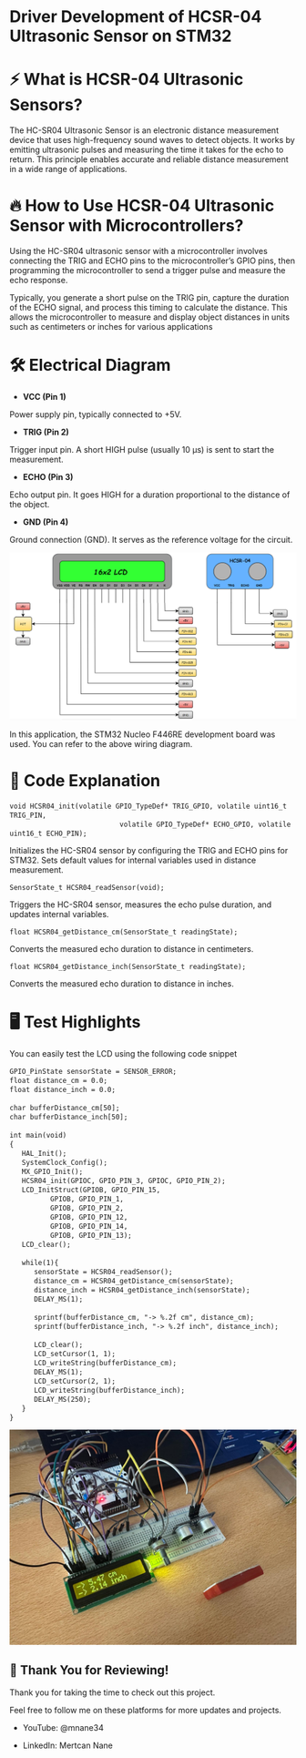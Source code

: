 # Driver Development of HCSR-04 Ultrasonic Sensor on STM32 

# ⚡ What is HCSR-04 Ultrasonic Sensors?

The HC-SR04 Ultrasonic Sensor is an electronic distance measurement device that uses high-frequency sound waves to detect objects. It works by emitting ultrasonic pulses and measuring the time it takes for the echo to return. This principle enables accurate and reliable distance measurement in a wide range of applications.

# 🔥 How to Use HCSR-04 Ultrasonic Sensor with Microcontrollers?

Using the HC-SR04 ultrasonic sensor with a microcontroller involves connecting the TRIG and ECHO pins to the microcontroller’s GPIO pins, then programming the microcontroller to send a trigger pulse and measure the echo response. 

Typically, you generate a short pulse on the TRIG pin, capture the duration of the ECHO signal, and process this timing to calculate the distance. This allows the microcontroller to measure and display object distances in units such as centimeters or inches for various applications

# 🛠️ Electrical Diagram

- **VCC (Pin 1)**  

Power supply pin, typically connected to +5V.

- **TRIG (Pin 2)**  

Trigger input pin. A short HIGH pulse (usually 10 µs) is sent to start the measurement.

- **ECHO (Pin 3)**  

Echo output pin. It goes HIGH for a duration proportional to the distance of the object.

- **GND (Pin 4)**  

Ground connection (GND). It serves as the reference voltage for the circuit.

![Shematic](images/shematic.png)

In this application, the STM32 Nucleo F446RE development board was used. You can refer to the above wiring diagram.

# 🚀 Code Explanation

<pre><code class="language-c">void HCSR04_init(volatile GPIO_TypeDef* TRIG_GPIO, volatile uint16_t TRIG_PIN,
				 	       volatile GPIO_TypeDef* ECHO_GPIO, volatile uint16_t ECHO_PIN);
</code></pre>

Initializes the HC-SR04 sensor by configuring the TRIG and ECHO pins for STM32. Sets default values for internal variables used in distance measurement.

<pre><code class="language-c">SensorState_t HCSR04_readSensor(void);
</code></pre>

Triggers the HC-SR04 sensor, measures the echo pulse duration, and updates internal variables.

<pre><code class="language-c">float HCSR04_getDistance_cm(SensorState_t readingState);
</code></pre>

Converts the measured echo duration to distance in centimeters.

<pre><code class="language-c">float HCSR04_getDistance_inch(SensorState_t readingState);
</code></pre>

Converts the measured echo duration to distance in inches.

# 🖥️ Test Highlights

You can easily test the LCD using the following code snippet

<pre><code class="language-c">GPIO_PinState sensorState = SENSOR_ERROR;
float distance_cm = 0.0;
float distance_inch = 0.0;

char bufferDistance_cm[50];
char bufferDistance_inch[50];

int main(void)
{
   HAL_Init();
   SystemClock_Config();
   MX_GPIO_Init();
   HCSR04_init(GPIOC, GPIO_PIN_3, GPIOC, GPIO_PIN_2);
   LCD_InitStruct(GPIOB, GPIO_PIN_15,
		  GPIOB, GPIO_PIN_1,
		  GPIOB, GPIO_PIN_2,
		  GPIOB, GPIO_PIN_12,
		  GPIOB, GPIO_PIN_14,
		  GPIOB, GPIO_PIN_13);
   LCD_clear();

   while(1){
      sensorState = HCSR04_readSensor();
      distance_cm = HCSR04_getDistance_cm(sensorState);
      distance_inch = HCSR04_getDistance_inch(sensorState);
      DELAY_MS(1);

      sprintf(bufferDistance_cm, "-> %.2f cm", distance_cm);
      sprintf(bufferDistance_inch, "-> %.2f inch", distance_inch);

      LCD_clear();
      LCD_setCursor(1, 1);
      LCD_writeString(bufferDistance_cm);
      DELAY_MS(1);
      LCD_setCursor(2, 1);
      LCD_writeString(bufferDistance_inch);
      DELAY_MS(250);
   }
}
</code></pre>

![test](images/test.jpg)

## 🎉 Thank You for Reviewing!

Thank you for taking the time to check out this project.

Feel free to follow me on these platforms for more updates and projects.

- YouTube: @mnane34

- LinkedIn: Mertcan Nane